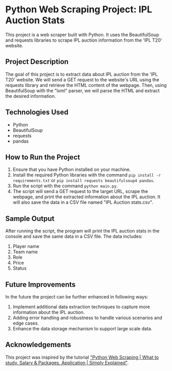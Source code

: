 # Python Web Scraping Project: IPL Auction Stats

This project is a web scraper built with Python. It uses the BeautifulSoup and requests libraries to scrape IPL auction information from the 'IPL T20' website.

## Project Description

The goal of this project is to extract data about IPL auction from the 'IPL T20' website. We will send a GET request to the website's URL using the requests library and retrieve the HTML content of the webpage. Then, using BeautifulSoup with the "lxml" parser, we will parse the HTML and extract the desired information.

## Technologies Used

- Python
- BeautifulSoup
- requests
- pandas

## How to Run the Project

1. Ensure that you have Python installed on your machine.
2. Install the required Python libraries with the command 
`pip install -r requirements.txt` or `pip install requests beautifulsoup4 pandas`.
3. Run the script with the command `python main.py`.
4. The script will send a GET request to the target URL, scrape the webpage, and print the extracted information about the IPL auction. It will also save the data in a CSV file named "IPL Auction stats.csv".

## Sample Output

After running the script, the program will print the IPL auction stats in the console and save the same data in a CSV file. The data includes:

1. Player name
2. Team name
3. Role
4. Price
5. Status

## Future Improvements

In the future the project can be further enhanced in following ways:

1. Implement additional data extraction techniques to capture more information about the IPL auction.
2. Adding error handling and robustness to handle various scenarios and edge cases.
3. Enhance the data storage mechanism to support large scale data.

## Acknowledgements

This project was inspired by the tutorial ["Python Web Scraping | What to study, Salary & Packages, Application | Simply Explained"](https://www.youtube.com/watch?v=2UTa6eTDdWc&list=PLjVLYmrlmjGfSYkgH-_jgC8KMxyRzq7US).
